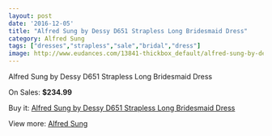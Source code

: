 ```yaml
---
layout: post
date: '2016-12-05'
title: "Alfred Sung by Dessy D651 Strapless Long Bridesmaid Dress"
category: Alfred Sung
tags: ["dresses","strapless","sale","bridal","dress"]
image: http://www.eudances.com/13841-thickbox_default/alfred-sung-by-dessy-d651-strapless-long-bridesmaid-dress.jpg
---
```

Alfred Sung by Dessy D651 Strapless Long Bridesmaid Dress

On Sales: **$234.99**
<a href="https://www.eudances.com/en/alfred-sung/4159-alfred-sung-by-dessy-d651-strapless-long-bridesmaid-dress.html"><amp-img layout="responsive" width="600" height="600" src="//www.eudances.com/13841-thickbox_default/alfred-sung-by-dessy-d651-strapless-long-bridesmaid-dress.jpg" alt="Alfred Sung by Dessy D651 Strapless Long Bridesmaid Dress 0" /></a>
<a href="https://www.eudances.com/en/alfred-sung/4159-alfred-sung-by-dessy-d651-strapless-long-bridesmaid-dress.html"><amp-img layout="responsive" width="600" height="600" src="//www.eudances.com/13842-thickbox_default/alfred-sung-by-dessy-d651-strapless-long-bridesmaid-dress.jpg" alt="Alfred Sung by Dessy D651 Strapless Long Bridesmaid Dress 1" /></a>
<a href="https://www.eudances.com/en/alfred-sung/4159-alfred-sung-by-dessy-d651-strapless-long-bridesmaid-dress.html"><amp-img layout="responsive" width="600" height="600" src="//www.eudances.com/13843-thickbox_default/alfred-sung-by-dessy-d651-strapless-long-bridesmaid-dress.jpg" alt="Alfred Sung by Dessy D651 Strapless Long Bridesmaid Dress 2" /></a>
<a href="https://www.eudances.com/en/alfred-sung/4159-alfred-sung-by-dessy-d651-strapless-long-bridesmaid-dress.html"><amp-img layout="responsive" width="600" height="600" src="//www.eudances.com/13844-thickbox_default/alfred-sung-by-dessy-d651-strapless-long-bridesmaid-dress.jpg" alt="Alfred Sung by Dessy D651 Strapless Long Bridesmaid Dress 3" /></a>

Buy it: [Alfred Sung by Dessy D651 Strapless Long Bridesmaid Dress](https://www.eudances.com/en/alfred-sung/4159-alfred-sung-by-dessy-d651-strapless-long-bridesmaid-dress.html "Alfred Sung by Dessy D651 Strapless Long Bridesmaid Dress")

View more: [Alfred Sung](https://www.eudances.com/en/52-alfred-sung "Alfred Sung")